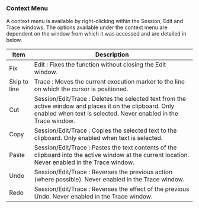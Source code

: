 



### Context Menu


A context menu is available by right-clicking within the Session, Edit and Trace windows. The options available under the context menu are dependent on the window from which it was accessed and are detailed in [](#context_menu)below.

| Item | Description |
| --- | --- |
| Fix | Edit : Fixes the function without closing the Edit window. |
| Skip to line | Trace : Moves the current execution marker to the line on which the cursor is positioned. |
| Cut | Session/Edit/Trace : Deletes the selected text from the active window and places it on the clipboard. Only enabled when text is selected. Never enabled in the Trace window. |
| Copy | Session/Edit/Trace : Copies the selected text to the clipboard. Only enabled when text is selected. |
| Paste | Session/Edit/Trace : Pastes the text contents of the clipboard into the active window at the current location. Never enabled in the Trace window. |
| Undo | Session/Edit/Trace : Reverses the previous action (where possible). Never enabled in the Trace window. |
| Redo | Session/Edit/Trace : Reverses the effect of the previous Undo. Never enabled in the Trace window. |


